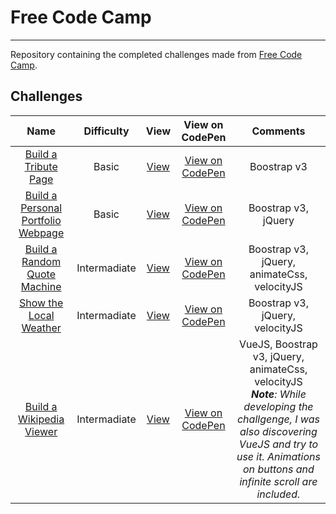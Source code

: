 # Free Code Camp
---------------------------------------

Repository containing the completed challenges made from [Free Code Camp](http://www.freecodecamp.com).

## Challenges
| Name          | Difficulty    | View          | View on CodePen | Comments |
|:------------:|:-------------:|:--------------:|:---------------:|:--------:|
| [Build a Tribute Page](https://www.freecodecamp.com/challenges/build-a-tribute-page) | Basic | [View](https://aifrak.github.io/free-code-camp/front-end/basic/01-tribute-page/ "Tribute Page") | [View on CodePen](https://codepen.io/aifrak/pen/xVMmPO "Tribute Page on CodePen") | Boostrap v3 |
| [Build a Personal Portfolio Webpage](https://www.freecodecamp.com/challenges/build-a-personal-portfolio-webpage) | Basic | [View](https://aifrak.github.io/free-code-camp/front-end/basic/02-portfolio/ "Portfolio") | [View on CodePen](https://codepen.io/aifrak/pen/BKgeGV "Portfolio on CodePen") | Boostrap v3, jQuery |
| [Build a Random Quote Machine](https://www.freecodecamp.com/challenges/build-a-random-quote-machine) | Intermadiate | [View](https://aifrak.github.io/free-code-camp/front-end/intermadiate/01-random-quote-machine/ "Random Quote Machine") | [View on CodePen](https://codepen.io/aifrak/pen/pbyboy "Random Quote Machine on CodePen") | Boostrap v3, jQuery, animateCss, velocityJS |
| [Show the Local Weather](https://www.freecodecamp.com/challenges/show-the-local-weather) | Intermadiate | [View](https://aifrak.github.io/free-code-camp/front-end/intermadiate/02-local-weather/ "Local Weather") | [View on CodePen](https://codepen.io/aifrak/pen/NrdXBq "Local Weather on CodePen") | Boostrap v3, jQuery, velocityJS |
| [Build a Wikipedia Viewer](https://www.freecodecamp.com/challenges/build-a-wikipedia-viewer) | Intermadiate | [View](https://aifrak.github.io/free-code-camp/front-end/intermadiate/03-wikipedia-viewer/ "Wikipedia Viewer") | [View on CodePen](https://codepen.io/aifrak/pen/aWQpzZ "Wikipedia Viewer on CodePen") | VueJS, Boostrap v3, jQuery, animateCss, velocityJS <br> <em><b>Note</b>: While developing the challgenge, I was also discovering VueJS and try to use it. Animations on buttons and infinite scroll are included.</em> |
